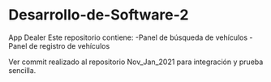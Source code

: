# Desarrollo-de-Software-2

App Dealer
Este repositorio contiene:
-Panel de búsqueda de vehículos
-Panel de registro de vehículos

Ver commit realizado al repositorio Nov_Jan_2021 para integración y prueba sencilla.
